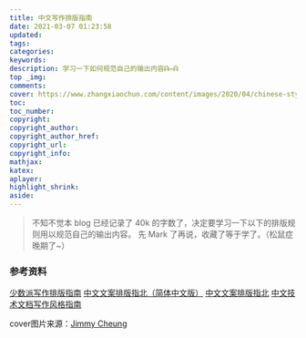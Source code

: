 ```yaml
---
title: 中文写作排版指南
date: 2021-03-07 01:23:58
updated:
tags:
categories:
keywords:
description: 学习一下如何规范自己的输出内容ᕱ⑅ᕱ
top _img:
comments:
cover: https://www.zhangxiaochun.com/content/images/2020/04/chinese-styling.png
toc:
toc_number:
copyright:
copyright_author:
copyright_author_href:
copyright_url:
copyright_info:
mathjax:
katex:
aplayer:
highlight_shrink:
aside:
---
```

>不知不觉本 blog 已经记录了 40k 的字数了，决定要学习一下以下的排版规则用以规范自己的输出内容。
先 Mark 了再说，收藏了等于学了。（松鼠症晚期了~）

### 参考资料
[少数派写作排版指南](https://sspai.com/post/37815)
[中文文案排版指北（简体中文版）](https://mazhuang.org/wiki/chinese-copywriting-guidelines/)
[中文文案排版指北](https://github.com/sparanoid/chinese-copywriting-guidelines)
[中文技术文档写作风格指南](https://zh-style-guide.readthedocs.io/zh_CN/latest/index.html)

cover图片来源：[Jimmy Cheung](https://www.zhangxiaochun.com/)
